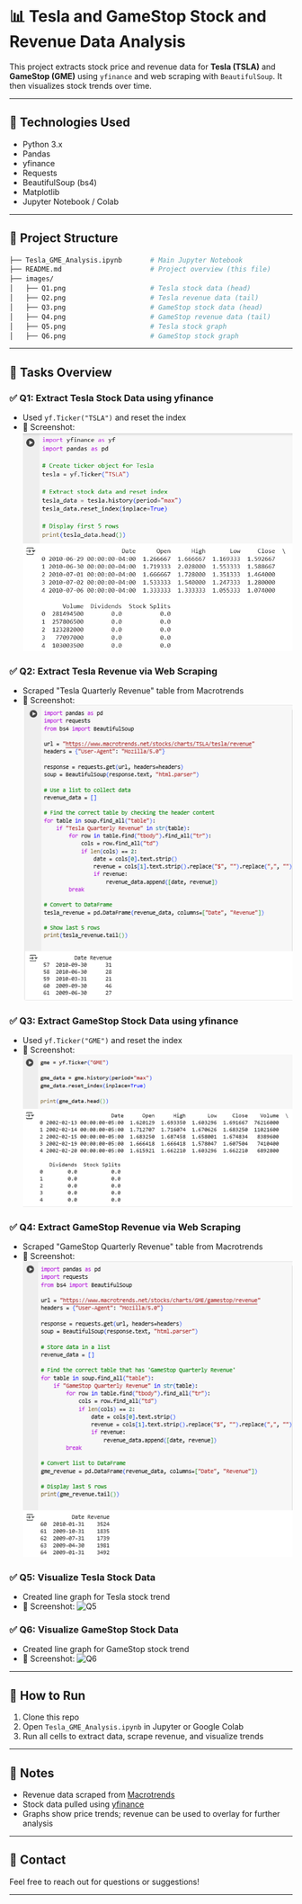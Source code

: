 # 📊 Tesla and GameStop Stock and Revenue Data Analysis

This project extracts stock price and revenue data for **Tesla (TSLA)** and **GameStop (GME)** using `yfinance` and web scraping with `BeautifulSoup`. It then visualizes stock trends over time.

---

## 🔧 Technologies Used
- Python 3.x
- Pandas
- yfinance
- Requests
- BeautifulSoup (bs4)
- Matplotlib
- Jupyter Notebook / Colab

---

## 📂 Project Structure
```bash
├── Tesla_GME_Analysis.ipynb       # Main Jupyter Notebook
├── README.md                      # Project overview (this file)
├── images/
│   ├── Q1.png                     # Tesla stock data (head)
│   ├── Q2.png                     # Tesla revenue data (tail)
│   ├── Q3.png                     # GameStop stock data (head)
│   ├── Q4.png                     # GameStop revenue data (tail)
│   ├── Q5.png                     # Tesla stock graph
│   ├── Q6.png                     # GameStop stock graph
```

---

## 📌 Tasks Overview

### ✅ Q1: Extract Tesla Stock Data using yfinance
- Used `yf.Ticker("TSLA")` and reset the index
- 📸 Screenshot: ![Q1](https://github.com/vikranth8400/Analyzing-Stock-Performance-and-Building-a-Dashboard/blob/c7a9a02be288b9e850fc9d377119f5ce37e99c38/Q1.png)

### ✅ Q2: Extract Tesla Revenue via Web Scraping
- Scraped "Tesla Quarterly Revenue" table from Macrotrends
- 📸 Screenshot: ![Q2](https://github.com/vikranth8400/Analyzing-Stock-Performance-and-Building-a-Dashboard/blob/38a621c124b4b3b342071b77d3f394a89d5740a9/Q2.png
)

### ✅ Q3: Extract GameStop Stock Data using yfinance
- Used `yf.Ticker("GME")` and reset the index
- 📸 Screenshot: ![Q3](https://github.com/vikranth8400/Analyzing-Stock-Performance-and-Building-a-Dashboard/blob/38a621c124b4b3b342071b77d3f394a89d5740a9/Q3.png)

### ✅ Q4: Extract GameStop Revenue via Web Scraping
- Scraped "GameStop Quarterly Revenue" table from Macrotrends
- 📸 Screenshot: ![Q4](https://github.com/vikranth8400/Analyzing-Stock-Performance-and-Building-a-Dashboard/blob/38a621c124b4b3b342071b77d3f394a89d5740a9/Q4.png)

### ✅ Q5: Visualize Tesla Stock Data
- Created line graph for Tesla stock trend
- 📸 Screenshot: ![Q5]([images/Q5.png](https://github.com/vikranth8400/Analyzing-Stock-Performance-and-Building-a-Dashboard/blob/38a621c124b4b3b342071b77d3f394a89d5740a9/Q5.png))

### ✅ Q6: Visualize GameStop Stock Data
- Created line graph for GameStop stock trend
- 📸 Screenshot: ![Q6]([images/Q6.png](https://github.com/vikranth8400/Analyzing-Stock-Performance-and-Building-a-Dashboard/blob/38a621c124b4b3b342071b77d3f394a89d5740a9/Q6.png))

---

## 🚀 How to Run
1. Clone this repo
2. Open `Tesla_GME_Analysis.ipynb` in Jupyter or Google Colab
3. Run all cells to extract data, scrape revenue, and visualize trends

---

## 📝 Notes
- Revenue data scraped from [Macrotrends](https://www.macrotrends.net)
- Stock data pulled using [yfinance](https://pypi.org/project/yfinance/)
- Graphs show price trends; revenue can be used to overlay for further analysis

---

## 📧 Contact
Feel free to reach out for questions or suggestions!

---

